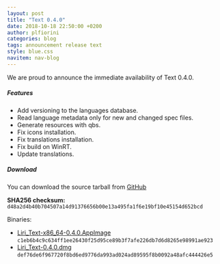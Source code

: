 ```yaml
---
layout: post
title: "Text 0.4.0"
date: 2018-10-18 22:50:00 +0200
author: plfiorini
categories: blog
tags: announcement release text
style: blue.css
navitem: nav-blog
---
```


We are proud to announce the immediate availability of Text 0.4.0.

##### Features

* Add versioning to the languages database.
* Read language metadata only for new and changed spec files.
* Generate resources with qbs.
* Fix icons installation.
* Fix translations installation.
* Fix build on WinRT.
* Update translations.

##### Download

You can download the source tarball from [GitHub](https://github.com/lirios/text/releases/download/v0.4.0/liri-text-0.4.0.tar.xz)

**SHA256 checksum:** `d48a2d4b40b704507a14d91376656b00e13a495fa1f6e19bf10e45154d652bcd`

Binaries:

* [Liri_Text-x86_64-0.4.0.AppImage](https://github.com/lirios/text/releases/download/v0.4.0/Liri_Text-x86_64-0.3.0.AppImage) `c1eb6b4c9c634ff1ee26430f25d95ce89b3f7afe226db7d6d8265e98991ae923`
* [Liri_Text-0.4.0.dmg](https://github.com/lirios/text/releases/download/v0.4.0/Liri_Text-0.4.0.dmg) `def76de6f967720f8bd6ed9776da993ad024ad89595f8b0092a48afc444426e5`
